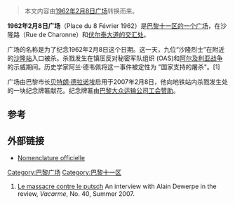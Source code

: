 > 本文内容由[1962年2月8日广场](https://zh.wikipedia.org/wiki/1962年2月8日广场)转换而来。


**1962年2月8日广场**（Place du 8 Février 1962）是[巴黎](../Page/巴黎.md "wikilink")[十一区的一个广场](https://zh.wikipedia.org/wiki/巴黎十一区 "wikilink")，在沙隆路（Rue de Charonne）和[伏尔泰大道的交汇处](https://zh.wikipedia.org/wiki/伏尔泰大道 "wikilink")。

广场的名称是为了纪念1962年2月8日这个日期。这一天，九位“沙隆烈士”在附近的[沙隆站](../Page/沙隆站.md "wikilink")入口被杀。杀戮发生在镇压反对秘密军队组织 (OAS)和[阿尔及利亚战争](../Page/阿尔及利亚战争.md "wikilink")的示威期间。历史学家阿兰·德韦佩将这一事件被定性为 "国家支持的屠杀"。\[1\]

广场由巴黎市长[贝特朗·德拉诺埃](../Page/贝特朗·德拉诺埃.md "wikilink")启用于2007年2月8日，他向地铁站内杀戮发生处的一块纪念牌匾献花。纪念牌匾由[巴黎大众运输公司工会赞助](https://zh.wikipedia.org/wiki/巴黎大众运输公司 "wikilink")。

## 参考

## 外部链接

  - [Nomenclature officielle](https://web.archive.org/web/20070908093950/http://www.v1.paris.fr/CARTO/Nomenclature/723.nom.html)

[Category:巴黎广场](https://zh.wikipedia.org/wiki/Category:巴黎广场 "wikilink") [Category:巴黎十一区](https://zh.wikipedia.org/wiki/Category:巴黎十一区 "wikilink")

1.  [Le massacre contre le putsch](http://www.vacarme.eu.org/article1344.html) An interview with Alain Dewerpe in the review, *Vacarme*, No. 40, Summer 2007.